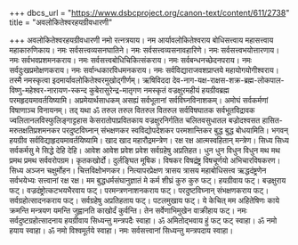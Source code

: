 +++
dbcs_url = "https://www.dsbcproject.org/canon-text/content/611/2738"
title = "अवलोकितेश्वरहयग्रीवधारणी"

+++
अवलोकितेश्वरहयग्रीवधारणी
नमो रत्नत्रयाय। नम आर्यावलोकितेश्वराय बोधिसत्त्वाय महासत्त्वाय महाकारुणिकाय। नमः सर्वसत्त्वव्यसनघातिने। नमः सर्वसत्त्वव्यसनावहारिणे। नमः सर्वसत्त्वभयोत्तारणाय। नमः सर्वभवप्रशमनकराय। नमः सर्वसत्त्वबोधिचिकित्संकराय। नमः सर्वबन्धनच्छेदनपराय। नमः सर्वदुःखप्रमोक्षणकराय। नमः सर्वान्धकारविधमनकराय। नमः सर्वविद्याराजवशप्राप्तये महायोगयोगीश्वराय।
तस्मै नमस्कृत्वा इदमार्यावलोकितेश्वरमुखोद्गीर्णम्। ऋषिविददा देव-नाग-यक्ष-राक्षस-शक्र-ब्रह्म-लोकपाल-विष्णु-महेश्वर-नारायण-स्कन्द कुबेरासुरेन्द्र-मातृगण नमस्कृतं वज्रक्षुरमहीयं हयग्रीवब्रह्म परमहृदयमावर्तयिष्यामि। अप्रमेयार्थसाधकम् असह्यं सर्वभूतानां सर्वविघ्नविनाशकम्। अमोघं सर्वकर्मणां विषाणाञ्च विनायनम्। तद् यथा
ॐ  तरुल तरुल वितरुल वितरुल सर्वविषघातक सर्वभूतविद्रावक ज्वलितानलविस्फुलिङ्गाट्टहास केसरातोपाप्रवितकाय वज्रक्षुरनिर्गतित चलितवसुधातल बज्रोदश्वसत हासित-मरुतक्षतिप्रशमनकर परदुष्टविघ्नान् संभक्षणकर स्वविद्योपदेशकर परमशान्तिकर बुद्ध बुद्ध बोधयामिति।
भगवन् हयग्रीव सर्वविद्याहृदयमावर्तयिष्यामि। खाद खाद महारौद्रमन्त्रेण। रक्ष रक्ष आत्मस्वहितान् मन्त्रेण। सिध्य सिध्य सर्वकर्मसु मे सिद्धे देहि देहि। आवेश आवेश प्रवेश प्रवेश सर्वग्रहेषु अप्रतिहत। धुन धुन विधुन विधुन मथ मथ प्रमथ प्रमथ सर्ववरोपग्रम। कृतकखोर्दो। दुर्लङ्घित मूषिक। विषकर विषद्रंष्ट्र विषचूर्णयो अभिचारविषकरण। सिध्य अञ्जन चक्षुर्मोहन। चित्तविक्षोभणकर। नित्यापरप्रेक्षण त्रासय त्रासय महाबोधिसत्त्व ऋद्धदंष्ट्रणेन सर्वभयेभ्यः सत्त्वानां रक्ष रक्ष। मम बुद्धधर्मसंघानुज्ञातं मे कर्म शीघ्रं कुरु कुरु फट्। हयग्रीवाय फट्। बज्रक्षुराय फट्। वज्रदंष्ट्रोत्कटभयभैरवाय फट्। परमन्त्रणनाशनकराय फट्। परदुष्टविघ्नान्  संभक्षणकराय फट्। सर्वग्रहोत्सादनकराय फट्। सर्वग्रहेषु अप्रतिहताय फट्। पटलमुखाय फट्। ये केचित् मम अहितेषिणः काये क्रमन्ति मन्त्रयण यमन्ति जुह्वानति काखोर्दं कुर्वन्ति। तेन सर्वेणाभिमुखेन वाक्रीहाय फट्। नमः सर्वदुष्टग्रहोत्सादनाय हयग्रीवाय सिध्यन्तु मन्त्रपदैः स्वाहा। ॐ अमितोद्भवाय हुं फट् फट् स्वाहा। ॐ नमो हयाय स्वाहा। ॐ नमो विश्वमूर्तये स्वाहा। नमः सर्वसत्त्वानां सिध्यन्तु मन्त्रपदाय स्वाहा।
